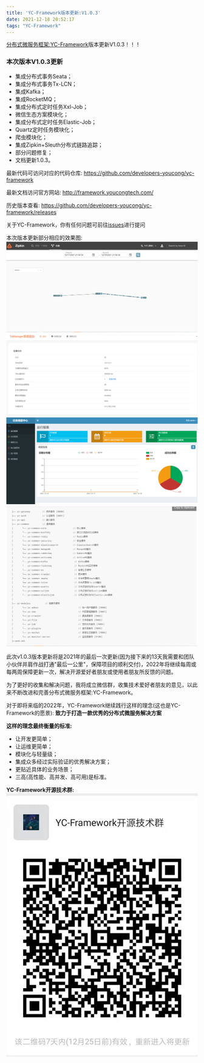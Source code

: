 ```yaml
---
title: 'YC-Framework版本更新:V1.0.3'
date: 2021-12-18 20:52:17
tags: "YC-Framework"
---
```


[分布式微服务框架:YC-Framework](https://youcongtech.com/2021/12/04/%E6%88%91%E7%9A%84%E5%88%86%E5%B8%83%E5%BC%8F%E5%BE%AE%E6%9C%8D%E5%8A%A1%E6%A1%86%E6%9E%B6-YC-Framework/)版本更新V1.0.3！！！
<!--more-->
### 本次版本V1.0.3更新
- 集成分布式事务Seata；
- 集成分布式事务Tx-LCN；
- 集成Kafka；
- 集成RocketMQ；
- 集成分布式定时任务Xxl-Job；
- 微信生态方案模块化；
- 集成分布式定时任务Elastic-Job；
- Quartz定时任务模块化；
- 爬虫模块化；
- 集成Zipkin+Sleuth分布式链路追踪；
- 部分问题修复；
- 文档更新1.0.3。

最新代码可访问对应的代码仓库:
https://github.com/developers-youcong/yc-framework

最新文档访问官方网站:
http://framework.youcongtech.com/

历史版本查看:
https://github.com/developers-youcong/yc-framework/releases

关于YC-Framework，你有任何问题可前往[issues](https://github.com/developers-youcong/yc-framework/issues)进行提问

本次版本更新部分相应的效果图:
![图一](YC-Framework版本更新-V1-0-3/01.png)
![图二](YC-Framework版本更新-V1-0-3/02.png)
![图三](YC-Framework版本更新-V1-0-3/03.png)
![图四](YC-Framework版本更新-V1-0-3/04.png)


此次v1.0.3版本更新将是2021年的最后一次更新(因为接下来的13天我需要和团队小伙伴并肩作战打通"最后一公里"，保障项目的顺利交付)，2022年将继续每周或每两周保障更新一次，解决开源爱好者朋友或使用者朋友所反馈的问题。

为了更好的收集和解决问题，我将成立微信群，收集技术爱好者朋友的意见，以此来不断改进和完善分布式微服务框架:YC-Framework。

对于即将来临的2022年，YC-Framework继续践行这样的理念(这也是YC-Framework的愿景):
**致力于打造一款优秀的分布式微服务解决方案**

**这样的理念最终衡量的标准:**

- 让开发更简单；
- 让运维更简单；
- 模块化与轻量级；
- 集成众多经过实际验证的优秀解决方案；
- 更贴近具体的业务场景；
- 三高(高性能、高并发、高可用)是标准。

**YC-Framework开源技术群:**
![图四](YC-Framework版本更新-V1-0-3/05.png)